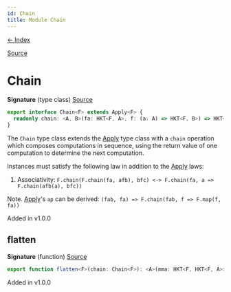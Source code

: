 ```yaml
---
id: Chain
title: Module Chain
---
```


[← Index](.)

[Source](https://github.com/gcanti/fp-ts/blob/master/src/Chain.ts)

# Chain

**Signature** (type class) [Source](https://github.com/gcanti/fp-ts/blob/master/src/Chain.ts#L17-L19)

```ts
export interface Chain<F> extends Apply<F> {
  readonly chain: <A, B>(fa: HKT<F, A>, f: (a: A) => HKT<F, B>) => HKT<F, B>
}
```

The `Chain` type class extends the [Apply](./Apply.md) type class with a `chain` operation which composes computations in
sequence, using the return value of one computation to determine the next computation.

Instances must satisfy the following law in addition to the [Apply](./Apply.md) laws:

1. Associativity: `F.chain(F.chain(fa, afb), bfc) <-> F.chain(fa, a => F.chain(afb(a), bfc))`

Note. [Apply](./Apply.md)'s `ap` can be derived: `(fab, fa) => F.chain(fab, f => F.map(f, fa))`

Added in v1.0.0

## flatten

**Signature** (function) [Source](https://github.com/gcanti/fp-ts/blob/master/src/Chain.ts#L57-L59)

```ts
export function flatten<F>(chain: Chain<F>): <A>(mma: HKT<F, HKT<F, A>>) => HKT<F, A>  { ... }
```

Added in v1.0.0

